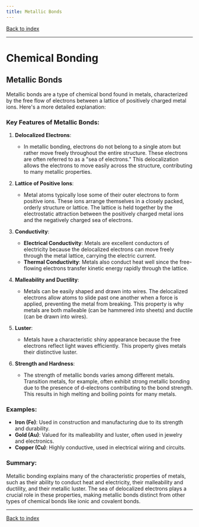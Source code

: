 ```yaml
---
title: Metallic Bonds
---
```


[Back to index](index.html)

---
# Chemical Bonding
## Metallic Bonds

Metallic bonds are a type of chemical bond found in metals, characterized by the free flow of electrons between a lattice of positively charged metal ions. Here's a more detailed explanation:

### Key Features of Metallic Bonds:

1. **Delocalized Electrons**:
   - In metallic bonding, electrons do not belong to a single atom but rather move freely throughout the entire structure. These electrons are often referred to as a "sea of electrons." This delocalization allows the electrons to move easily across the structure, contributing to many metallic properties.

2. **Lattice of Positive Ions**:
   - Metal atoms typically lose some of their outer electrons to form positive ions. These ions arrange themselves in a closely packed, orderly structure or lattice. The lattice is held together by the electrostatic attraction between the positively charged metal ions and the negatively charged sea of electrons.

3. **Conductivity**:
   - **Electrical Conductivity**: Metals are excellent conductors of electricity because the delocalized electrons can move freely through the metal lattice, carrying the electric current.
   - **Thermal Conductivity**: Metals also conduct heat well since the free-flowing electrons transfer kinetic energy rapidly through the lattice.

4. **Malleability and Ductility**:
   - Metals can be easily shaped and drawn into wires. The delocalized electrons allow atoms to slide past one another when a force is applied, preventing the metal from breaking. This property is why metals are both malleable (can be hammered into sheets) and ductile (can be drawn into wires).

5. **Luster**:
   - Metals have a characteristic shiny appearance because the free electrons reflect light waves efficiently. This property gives metals their distinctive luster.

6. **Strength and Hardness**:
   - The strength of metallic bonds varies among different metals. Transition metals, for example, often exhibit strong metallic bonding due to the presence of d-electrons contributing to the bond strength. This results in high melting and boiling points for many metals.

### Examples:
- **Iron (Fe)**: Used in construction and manufacturing due to its strength and durability.
- **Gold (Au)**: Valued for its malleability and luster, often used in jewelry and electronics.
- **Copper (Cu)**: Highly conductive, used in electrical wiring and circuits.

### Summary:
Metallic bonding explains many of the characteristic properties of metals, such as their ability to conduct heat and electricity, their malleability and ductility, and their metallic luster. The sea of delocalized electrons plays a crucial role in these properties, making metallic bonds distinct from other types of chemical bonds like ionic and covalent bonds.

---
[Back to index](index.html)
